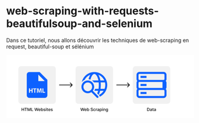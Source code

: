 # web-scraping-with-requests-beautifulsoup-and-selenium
Dans ce tutoriel, nous allons découvrir les techniques de web-scraping en request, beautiful-soup et sélénium

![image](images/2.png)
